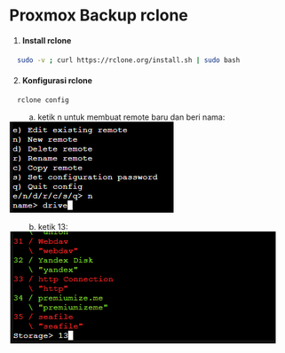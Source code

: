 # Proxmox Backup rclone

1. #### Install rclone
```sh
  sudo -v ; curl https://rclone.org/install.sh | sudo bash
```

2. #### Konfigurasi rclone
```sh
  rclone config
```
&nbsp;&nbsp;&nbsp;&nbsp;&nbsp;&nbsp;&nbsp;&nbsp; a. ketik n untuk membuat remote baru dan beri nama:
![alt text](./rclone2.png)

&nbsp;&nbsp;&nbsp;&nbsp;&nbsp;&nbsp;&nbsp;&nbsp; b. ketik 13:
![alt text](./rclone3.png)
